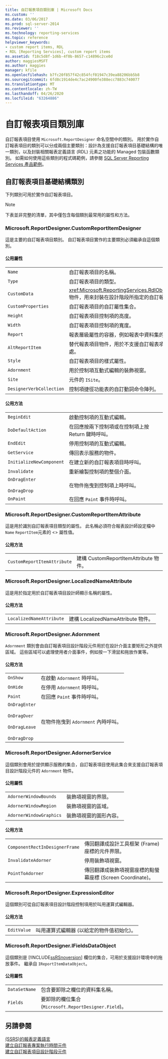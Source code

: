 ```yaml
---
title: 自訂報表項目類別庫 | Microsoft Docs
ms.custom: ''
ms.date: 03/06/2017
ms.prod: sql-server-2014
ms.reviewer: ''
ms.technology: reporting-services
ms.topic: reference
helpviewer_keywords:
- custom report items, RDL
- RDL [Reporting Services], custom report items
ms.assetid: f18c5d8f-1d6b-4f0b-8657-c14896c2ce0d
author: maggiesMSFT
ms.author: maggies
manager: kfile
ms.openlocfilehash: b7fc20f857f42c854fcf01947c39ea88206bb5b8
ms.sourcegitcommit: 6fd8c1914de4c7ac24900fe388ecc7883c740077
ms.translationtype: MT
ms.contentlocale: zh-TW
ms.lasthandoff: 04/26/2020
ms.locfileid: "63264886"
---
```

# <a name="custom-report-item-class-libraries"></a>自訂報表項目類別庫
  自訂報表項目使用 `Microsoft.ReportDesigner` 命名空間中的類別。 用於實作自訂報表項目的類別可以分成兩個主要類別：設計為支援自訂報表項目基礎結構的唯一類別，以及封裝相關報表定義語言 (RDL) 元素之功能的 Managed 包裝函數類別。 如需如何使用這些類別的程式碼範例，請參閱 [SQL Server Reporting Services 產品範例](https://go.microsoft.com/fwlink/?LinkId=177889)。  
  
## <a name="custom-report-item-infrastructure-classes"></a>自訂報表項目基礎結構類別  
 下列類別可用於實作自訂報表項目。  
  
> [!NOTE]  
>  下表並非完整的清單，其中僅包含每個類別最常用的屬性和方法。  
  
### <a name="microsoftreportdesignercustomreportitemdesigner"></a>Microsoft.ReportDesigner.CustomReportItemDesigner  
 這是主要的自訂報表項目類別。 自訂報表項目實作的主要類別必須繼承自這個類別。  
  
#### <a name="public-properties"></a>公用屬性  
  
|||  
|-|-|  
|`Name`|自訂報表項目的名稱。|  
|`Type`|自訂報表項目的類型。|  
|`CustomData`|<xref:Microsoft.ReportingServices.RdlObjectModel.CustomData> 物件，用來封裝在設計階段所指定的自訂報表項目資料屬性。|  
|`CustomProperties`|自訂報表項目的自訂屬性集合。|  
|`Height`|自訂報表項目控制項的高度。|  
|`Width`|自訂報表項目控制項的寬度。|  
|`Report`|報表層級屬性的容器，例如報表中資料集的清單。|  
|`AltReportItem`|替代報表項目物件，用於不支援自訂報表項目執行階段控制項之處。|  
|`Style`|自訂報表項目的樣式屬性。|  
|`Adornment`|用於控制項互動式編輯的裝飾視窗。|  
|`Site`|元件的 `ISite`。|  
|`DesignerVerbCollection`|控制項捷徑功能表的自訂動詞命令陣列。|  
  
#### <a name="public-methods"></a>公用方法  
  
|||  
|-|-|  
|`BeginEdit`|啟動控制項的互動式編輯。|  
|`DoDefaultAction`|在回應按兩下控制項或在控制項上按 Return 鍵時呼叫。|  
|`EndEdit`|停用控制項的互動式編輯。|  
|`GetService`|傳回表示服務的物件。|  
|`InitializeNewComponent`|在建立新的自訂報表項目時呼叫。|  
|`Invalidate`|重新繪製控制項的整個介面。|  
|`OnDragEnter`<br /><br /> `OnDragDrop`|在物件拖曳到控制項上時呼叫。|  
|`OnPaint`|在回應 `Paint` 事件時呼叫。|  
  
### <a name="microsoftreportdesignercustomreportitemattribute"></a>Microsoft.ReportDesigner.CustomReportItemAttribute  
 這是用於識別自訂報表項目類型的屬性。 此名稱必須符合報表設計師設定檔中`Name` `ReportItem`元素的 <> 屬性值。  
  
#### <a name="public-methods"></a>公用方法  
  
|||  
|-|-|  
|`CustomReportItemAttribute`|建構 CustomReportItemAttribute 物件。|  
  
### <a name="microsoftreportdesignerlocalizednameattribute"></a>Microsoft.ReportDesigner.LocalizedNameAttribute  
 這是用於指定用於自訂報表項目設計師顯示名稱的屬性。  
  
#### <a name="public-methods"></a>公用方法  
  
|||  
|-|-|  
|`LocalizedNameAttribute`|建構 LocalizedNameAttribute 物件。|  
  
### <a name="microsoftreportdesigneradornment"></a>Microsoft.ReportDesigner.Adornment  
 `Adornment` 類別會由自訂報表項目設計階段元件用於在設計介面主要矩形之外提供區域。 這些區域可以處理使用者介面事件，例如按一下滑鼠和拖放作業等。  
  
#### <a name="public-methods"></a>公用方法  
  
|||  
|-|-|  
|`OnShow`|在啟動 `Adornment` 時呼叫。|  
|`OnHide`|在停用 `Adornment` 時呼叫。|  
|`Paint`|在回應 `Paint` 事件時呼叫。|  
|`OnDragEnter`<br /><br /> `OnDragOver`<br /><br /> `OnDragLeave`<br /><br /> `OnDragDrop`|在物件拖曳到 `Adornment` 內時呼叫。|  
  
### <a name="microsoftreportdesigneradornerservice"></a>Microsoft.ReportDesigner.AdornerService  
 這個類別會用於提供顯示服務的集合，自訂報表項目使用此集合來支援自訂報表項目設計階段元件的 `Adornment` 物件。  
  
#### <a name="public-properties"></a>公用屬性  
  
|||  
|-|-|  
|`AdornerWindowBounds`|裝飾項視窗的界限。|  
|`AdornerWindowRegion`|裝飾項視窗的區域。|  
|`AdornerWindowGraphics`|裝飾項視窗的圖形內容。|  
  
#### <a name="public-methods"></a>公用方法  
  
|||  
|-|-|  
|`ComponentRectInDesignerFrame`|傳回翻譯成設計工具框架 (Frame) 座標的元件界限。|  
|`InvalidateAdorner`|停用裝飾項視窗。|  
|`PointToAdorner`|傳回翻譯成裝飾項視窗座標的點螢幕座標 (Screen Coordinate)。|  
  
### <a name="microsoftreportdesignerexpressioneditor"></a>Microsoft.ReportDesigner.ExpressionEditor  
 這個類別可從自訂報表項目設計階段控制項用於叫用運算式編輯器。  
  
#### <a name="public-methods"></a>公用方法  
  
|||  
|-|-|  
|`EditValue`|叫用運算式編輯器 (以給定的物件值初始化)。|  
  
### <a name="microsoftreportdesignerifieldsdataobject"></a>Microsoft.ReportDesigner.IFieldsDataObject  
 這個類別是 [!INCLUDE[ssRSnoversion](../../includes/ssrsnoversion-md.md)] 欄位的集合，可用於支援設計環境中的拖放事件。 繼承自 `IReportItemDataObject`。  
  
#### <a name="public-properties"></a>公用屬性  
  
|||  
|-|-|  
|`DataSetName`|包含要卸除之欄位的資料集名稱。|  
|`Fields`|要卸除的欄位集合 (`Microsoft.ReportDesigner.Field`)。|  
  
## <a name="see-also"></a>另請參閱  
 [&#40;SSRS&#41;的報表定義語言](../reports/report-definition-language-ssrs.md)   
 [建立自訂報表專案執行時間元件](creating-a-custom-report-item-run-time-component.md)   
 [建立自訂報表項目設計階段元件](creating-a-custom-report-item-design-time-component.md)  
  
  

